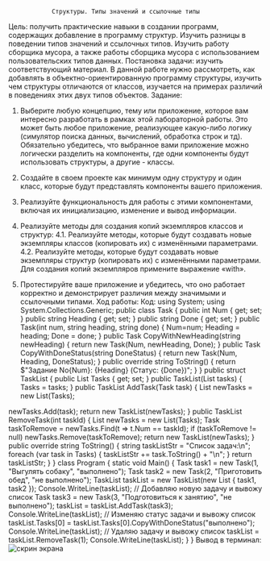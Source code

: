                 Структуры. Типы значений и ссылочные типы
Цель: получить практические навыки в создании программ, содержащих добавление в программу структур. Изучить разницы в поведении типов значений и ссылочных типов. Изучить работу сборщика мусора, а также работы сборщика мусора с использованием пользовательских типов данных. Постановка задачи: изучить соответствующий материал. В данной работе нужно рассмотреть, как добавлять в объектно-ориентированную программу структуры, изучить чем структуры отличаются от классов, изучается на примерах различий в поведениях этих двух типов объектов.
Задание:
1. Выберите любую концепцию, тему или приложение, которое вам интересно разработать в рамках этой лабораторной работы. Это может быть любое приложение, реализующее какую-либо логику (симулятор поиска данных, вычислений, обработка строк и тд). Обязательно убедитесь, что выбранное вами приложение можно логически разделить на компоненты, где одни компоненты будут использовать структуры, а другие - классы.
2. Создайте в своем проекте как минимум одну структуру и один класс, которые будут представлять компоненты вашего приложения.
3. Реализуйте функциональность для работы с этими компонентами, включая их инициализацию, изменение и вывод информации.
4. Реализуйте методы для создания копий экземпляров классов и структур:
4.1. Реализуйте методы, которые будут создавать новые экземпляры классов (копировать их) с изменёнными параметрами.
4.2. Реализуйте методы, которые будут создавать новые экземпляры структур (копировать их) с изменёнными параметрами. Для создания копий экземпляров примените выражение «with».
                  
 5. Протестируйте ваше приложение и убедитесь, что оно работает корректно и демонстрирует различия между значимыми и ссылочными типами.
Ход работы:
Код:
using System;
using System.Collections.Generic;
public class Task {
public int Num { get; set; } public string Heading { get; set; } public string Done { get; set; }
public Task(int num, string heading, string done) {
Num=num; Heading = heading; Done = done;
}
public Task CopyWithNewHeading(string newHeading) {
return new Task(Num, newHeading, Done); }
public Task CopyWithDoneStatus(string DoneStatus) {
return new Task(Num, Heading, DoneStatus); }
public override string ToString() {
return $"Задание No{Num}: {Heading} (Статус: {Done})"; }
}
public struct TaskList {
public List<Task> Tasks { get; set; }
public TaskList(List<Task> tasks) {
Tasks = tasks; }
public TaskList AddTask(Task task) {
  List<Task> newTasks = new List<Task>(Tasks);

newTasks.Add(task);
return new TaskList(newTasks); }
public TaskList RemoveTask(int taskId) {
List<Task> newTasks = new List<Task>(Tasks);
Task taskToRemove = newTasks.Find(t => t.Num == taskId); if (taskToRemove != null)
newTasks.Remove(taskToRemove); return new TaskList(newTasks);
}
public override string ToString() {
string taskListStr = "Список задач:\n"; foreach (var task in Tasks)
{
taskListStr += task.ToString() + "\n"; }
return taskListStr; }
}
class Program {
static void Main() {
Task task1 = new Task(1, "Выгулять собаку", "выполнено"); Task task2 = new Task(2, "Приготовить обед", "не выполнено");
TaskList taskList = new TaskList(new List<Task> { task1, task2 }); Console.WriteLine(taskList);
// Добавляю новую задачу и вывожу список
Task task3 = new Task(3, "Подготовиться к занятию", "не выполнено"); taskList = taskList.AddTask(task3);
Console.WriteLine(taskList);
// Изменяю статус задачи и вывожу список
taskList.Tasks[0] = taskList.Tasks[0].CopyWithDoneStatus("выполнено"); Console.WriteLine(taskList);
// Удаляю задачу и вывожу список taskList = taskList.RemoveTask(1); Console.WriteLine(taskList);
} }
Вывод в терминал:
![скрин экрана](https://github.com/MakeevaD/terminal/issues/1#issue-1933072026)


